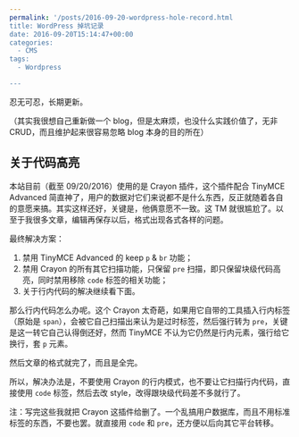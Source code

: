 ```yaml
---
permalink: '/posts/2016-09-20-wordpress-hole-record.html
title: WordPress 掉坑记录
date: 2016-09-20T15:14:47+00:00
categories:
  - CMS
tags:
  - Wordpress

---
```




忍无可忍，长期更新。

（其实我很想自己重新做一个 blog，但是太麻烦，也没什么实践价值了，无非 CRUD，而且维护起来很容易忽略 blog 本身的目的所在）

<!--more-->

## 关于代码高亮

本站目前（截至 09/20/2016）使用的是 Crayon 插件，这个插件配合 TinyMCE Advanced 简直神了，用户的数据对它们来说都不是什么东西，反正就随着各自的意愿来搞。其实这样还好，关键是，他俩意愿不一致。这 TM 就很尴尬了。以至于我很多文章，编辑再保存以后，格式出现各式各样的问题。

最终解决方案：

  1. 禁用 TinyMCE Advanced 的 keep `p` & `br` 功能；
  2. 禁用 Crayon 的所有其它扫描功能，只保留 `pre` 扫描，即只保留块级代码高亮，同时禁用移除 `code` 标签的相关功能；
  3. 关于行内代码的解决继续看下面。

那么行内代码怎么办呢。这个 Crayon 太奇葩，如果用它自带的工具插入行内标签（原始是 `span`），会被它自己扫描出来认为是过时标签，然后强行转为 `pre`，关键是这一转它自己认得倒还好，然而 TinyMCE 不认为它仍然是行内元素，强行给它换行，套 `p` 元素。

然后文章的格式就完了，而且是全完。

所以，解决办法是，不要使用 Crayon 的行内模式，也不要让它扫描行内代码，直接使用 `code` 标签，然后去改 style，改得跟块级代码差不多就行了。

注：写完这些我就把 Crayon 这插件给删了。一个乱搞用户数据库，而且不用标准标签的东西，不要也罢。就直接用 `code` 和 `pre`，还方便以后向其它平台转移。
